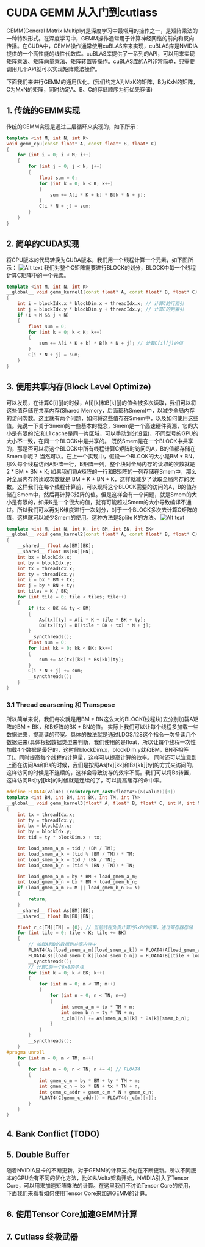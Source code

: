 # CUDA GEMM 从入门到cutlass
GEMM(General Matrix Multiply)是深度学习中最常用的操作之一，是矩阵乘法的一种特殊形式。在深度学习中，GEMM操作通常用于计算神经网络的前向和反向传播。在CUDA中，GEMM操作通常使用cuBLAS库来实现，cuBLAS库是NVIDIA提供的一个高性能的线性代数库。cuBLAS库提供了一系列的API，可以用来实现矩阵乘法、矩阵向量乘法、矩阵转置等操作。cuBLAS库的API非常简单，只需要调用几个API就可以实现矩阵乘法操作。

下面我们来进行GEMM的通用优化。(我们约定A为MxK的矩阵，B为KxN的矩阵，C为MxN的矩阵，同时约定A、B、C的存储顺序为行优先存储)

## 1. 传统的GEMM实现
传统的GEMM实现是通过三层循环来实现的，如下所示：
```cpp
template <int M, int N, int K>
void gemm_cpu(const float* A, const float* B, float* C)
{
    for (int i = 0; i < M; i++)
    {
        for (int j = 0; j < N; j++)
        {
            float sum = 0;
            for (int k = 0; k < K; k++)
            {
                sum += A[i * K + k] * B[k * N + j];
            }
            C[i * N + j] = sum;
        }
    }
}
```
## 2. 简单的CUDA实现
将CPU版本的代码转换为CUDA版本，我们用一个线程计算一个元素，如下图所示：
![Alt text](assets/gemm_kernel1.png)
我们对整个C矩阵需要进行BLOCK的划分，BLOCK中每一个线程计算C矩阵中的一个元素。
```cpp
template <int M, int N, int K>
__global__ void gemm_kernel1(const float* A, const float* B, float* C)
{
    int i = blockIdx.x * blockDim.x + threadIdx.x; // 计算C的行索引
    int j = blockIdx.y * blockDim.y + threadIdx.y; // 计算C的列索引
    if (i < M && j < N)
    {
        float sum = 0;
        for (int k = 0; k < K; k++)
        {
            sum += A[i * K + k] * B[k * N + j]; // 计算C[i][j]的值
        }
        C[i * N + j] = sum;
    }
}
```
## 3. 使用共享内存(Block Level Optimize)
可以发现，在计算C[i][j]的时候，A[i][k]和B[k][j]的值会被多次读取，我们可以将这些值存储在共享内存(Shared Memory，后面都称Smem)中，以减少全局内存的访问次数。这里就有两个问题，如何将这些值存在Smem中，以及如何使用这些值。先说一下关于Smem的一些基本的概念，Smem是一个高速硬件资源，它的大小是有限的(它和L1 cache是同一片区域，可以手动划分设置)，不同型号的GPU的大小不一致，在同一个BLOCK中是共享的。
既然Smem是在一个BLOCK中共享的，那是否可以将这个BLOCK中所有线程计算C矩阵时访问的A，B的值都存储在Smem中呢？
当然可以。在上一个实现中，假设一个BLCOK的大小是BM * BN，那么每个线程访问A矩阵一行，B矩阵一列，整个块对全局内存的读取的次数就是 2 * BM * BN * K; 如果我们将A矩阵的一行和B矩阵的一列存储在Smem中，那么对全局内存的读取次数就是 BM * K + BN * K，这样就减少了读取全局内存的次数。这样我们在每个线程计算前，可以现将这个BLOCK需要的访问的A，B的值存储在Smem中，然后再计算C矩阵的值。但是这样会有一个问题，就是Smem的大小是有限的，如果K是一个很大的值，就有可能超过Smem的大小导致编译不通过。所以我们可以再对K维度进行一次划分，对于一个BLOCK多次去计算C矩阵的值，这样就可以减少Smem的使用。这种方法是Splite K的方法。
![Alt text](assets/gemm_kernel2.png)
```cpp
template <int M, int N, int K, int BM, int BN, int BK>
__global__ void gemm_kernel2(const float* A, const float* B, float* C)
{
    __shared__ float As[BM][BK];
    __shared__ float Bs[BK][BN];
    int bx = blockIdx.x;
    int by = blockIdx.y;
    int tx = threadIdx.x;
    int ty = threadIdx.y;
    int i = bx * BM + tx;
    int j = by * BN + ty;
    int tiles = K / BK;
    for (int tile = 0; tile < tiles; tile++)
    {
        if (tx < BK && ty < BM)
        {
            As[tx][ty] = A[i * K + tile * BK + ty];
            Bs[tx][ty] = B[(tile * BK + tx) * N + j];
        }
        __syncthreads();
        float sum = 0;
        for (int kk = 0; kk < BK; kk++)
        {
            sum += As[tx][kk] * Bs[kk][ty];
        }
        C[i * N + j] += sum;
        __syncthreads();
    }
}
```
### 3.1 Thread coarsening 和 Transpose
所以简单来说，我们每次就是用BM * BN这么大的BLOCK(线程块)去分别加载A矩阵的BM * BK，和B矩阵的BK * BN的值。
实际上我们可以让每个线程多加载一些数据进来，提高读的带宽。具体的做法就是通过LDGS.128这个指令一次多读几个数据进来(具体根据数据类型来判断，我们使用的是float，所以让每个线程一次性加载4个数据是最好的，这时候blockDim.x，blockDim.y就和BM，BN不相等了)。同时提高每个线程的计算量，这样可以提高计算的效率。
同时还可以注意到上面在访问As和Bs的时候，我们是按照As[tx][kk]和Bs[kk][ty]的方式来访问的，这样访问的时候是不连续的，这样会导致访存的效率不高。我们可以将Bs转置，这样访问Bs[ty][kk]的时候就是连续的了，可以提高缓存的命中率。
```cpp
#define FLOAT4(value) (reinterpret_cast<float4*>(&(value))[0])
template <int BM, int BN, int BK, int TM, int TN>
__global__ void gemm_kernel3(float* A, float* B, float* C, int M, int N, int K)
{
    int tx = threadIdx.x;
    int ty = threadIdx.y;
    int bx = blockIdx.x;
    int by = blockIdx.y;
    int tid = ty * blockDim.x + tx;

    int load_smem_a_m = tid / (BM / TM);
    int load_smem_a_k = (tid % (BM / TM)) * TM;
    int load_smem_b_k = tid / (BN / TN);
    int load_smem_b_n = (tid % (BN / TN)) * TN;

    int load_gmem_a_m = by * BM + load_gmem_a_m;
    int load_gmem_b_n = bx * BN + load_gmem_b_n;
    if (load_gmem_a_m >= M || load_gmem_b_n >= N)
    {
        return;
    }
    __shared__ float As[BM][BK];
    __shared__ float Bs[BK][BN];

    float r_c[TM][TN] = {0}; // 当前线程负责计算的8x8的结果，通过寄存器存储
    for (int tile = 0; tile < K; tile += BK)
    {
        // 加载A和B的数据到共享内存中
        FLOAT4(As[load_smem_a_m][load_smem_a_k]) = FLOAT4(A[load_gmem_a_m * K + tile + load_smem_a_k]);
        FLOAT4(Bs[load_smem_b_k][load_smem_b_n]) = FLOAT4(B[(tile + load_smem_b_k) * N + load_gmem_b_n]);
        __syncthreads();
        // 计算C的一个8x8的子块
        for (int k = 0; k < BK; k++)
        {
            for (int m = 0; m < TM; m++)
            {
                for (int n = 0; n < TN; n++)
                {
                    int smem_a_m = tx * TM + m;
                    int smem_b_n = ty * TN + n;
                    r_c[m][n] += As[smem_a_m][k] * Bs[k][smem_b_n];
                }
            }
        }
        __syncthreads();
    }
#pragma unroll
    for (int m = 0; m < TM; m++)
    {
        for (int n = 0; n < TN; n += 4) // FLOAT4
        {
            int gmem_c_m = by * BM + ty * TM + m;
            int gmem_c_n = bx * BN + tx * TN + n;
            int gemm_c_addr = gmem_c_m * N + gmem_c_n;
            FLOAT4(C[gemm_c_addr]) = FLOAT4(r_c[m][n]);
        }
    }
}
```
## 4. Bank Conflict (TODO)

## 5. Double Buffer
 



随着NVIDIA显卡的不断更新，对于GEMM的计算支持也在不断更新。所以不同版本的GPU会有不同的优化方法，比如从Volta架构开始，NVIDIA引入了Tensor Core，可以用来加速矩阵乘法的计算。在这里我们不讨论Tensor Core的使用，下面我们来看看如何使用Tensor Core来加速GEMM的计算。

## 6. 使用Tensor Core加速GEMM计算

## 7. Cutlass 终极武器
